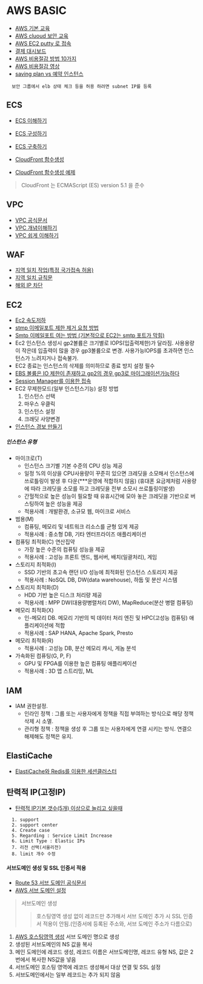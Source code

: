 # AWS BASIC
* [AWS 기본 교육](https://kr-id-general.workshop.aws/ko/compute/launching.html)
* [AWS cluoud 보안 교육](https://www.aws.training/Details/eLearning?id=54772)
* [AWS EC2 putty 로 접속](https://mozi.tistory.com/191)
* [결제 대시보드](https://console.aws.amazon.com/billing/home?region=ap-northeast-2#/)
* [AWS 비용절감 방법 10가지](https://aws.amazon.com/ko/blogs/korea/10-things-you-can-do-today-to-reduce-aws-costs/)
* [AWS 비용절감 영상](https://aws.amazon.com/ko/blogs/korea/startups-six-ways-to-reduce-your-aws-bill/)
* [saving plan vs 예약 인스턴스](https://sa-na.tistory.com/entry/AWS-%EB%B9%84%EC%9A%A9%EC%A4%84%EC%9D%B4%EA%B8%B0-%EC%98%88%EC%95%BD-%EC%9D%B8%EC%8A%A4%ED%84%B4%EC%8A%A4%EC%99%80-Savings-Plans)
```
  보안 그룹에서 elb 상태 체크 등을 허용 하려면 subnet IP를 등록
```

## ECS
* [ECS 이해하기](https://tech.cloud.nongshim.co.kr/2021/08/30/%EC%86%8C%EA%B0%9C-amazon-ecs%EB%9E%80/)
* [ECS 구성하기](https://waspro.tistory.com/428)
* [ECS 구축하기](https://minddong.tistory.com/69)

* [CloudFront 함수생성](https://docs.aws.amazon.com/ko_kr/AmazonCloudFront/latest/DeveloperGuide/edge-functions.html)
* [CloudFront 함수생성 예제](https://github.com/aws-samples/amazon-cloudfront-functions)
>  CloudFront 는 ECMAScript (ES) version 5.1 을 준수

## VPC
* [VPC 공식문서](https://docs.aws.amazon.com/ko_kr/vpc/latest/userguide/what-is-amazon-vpc.html)
* [VPC 개념이해하기](https://jbhs7014.tistory.com/164)
* [VPC 쉽게 이해하기](https://medium.com/harrythegreat/aws-%EA%B0%80%EC%9E%A5%EC%89%BD%EA%B2%8C-vpc-%EA%B0%9C%EB%85%90%EC%9E%A1%EA%B8%B0-71eef95a7098)

## WAF
* [지역 일치 작업(특정 국가접속 허용)](https://docs.aws.amazon.com/ko_kr/waf/latest/developerguide/classic-web-acl-geo-conditions.html)
* [지역 일치 규칙문](https://docs.aws.amazon.com/ko_kr/waf/latest/developerguide/waf-rule-statement-type-geo-match.html)
* [해외 IP 차단](https://support.bespinglobal.com/ko/support/solutions/articles/73000544860--aws-waf-%EB%A5%BC-%EC%9D%B4%EC%9A%A9%ED%95%9C-%ED%95%B4%EC%99%B8-ip-%EC%B0%A8%EB%8B%A8)


## EC2
* [Ec2 속도저하](https://steemit.com/kr-dev/@segyepark/aws-ec2)
* [stmp 이메일포트 제한 제거 요청 방법](https://support.bespinglobal.com/support/solutions/articles/16000041126--aws-ec2-smtp-25-)
* [Smtp 이메일포트 여는 방법 (기본적으로 EC2는 smtp 포트가 막힘)](https://aws.amazon.com/ko/premiumsupport/knowledge-center/ec2-port-25-throttle/)
* Ec2 인스턴스 생성시 gp2볼륨은 크기별로 IOPS(입출력제한)가 달라짐. 사용용량이 작은데 입출력이 많을 경우 gp3볼륨으로 변경. 사용가능IOPS를 초과하면 인스턴스가 느려지거나 접속불가.
* EC2 종료는 인스턴스의 삭제를 의미하므로 종료 방지 설정 필수
* [EBS 볼륨은 IO 제한이 존재하고 gp2의 경우 gp3로 마이그래이션가능하다](https://aws.amazon.com/ko/blogs/korea/new-amazon-ebs-gp3-volume-lets-you-provision-performance-separate-from-capacity-and-offers-20-lower-price/)
* [Session Manager를 이용한 접속](https://eunsu-shin.medium.com/aws-ssm-session-manager-%EB%A5%BC-%EC%9D%B4%EC%9A%A9%ED%95%98%EC%97%AC-ec2-%EC%9D%B8%EC%8A%A4%ED%84%B4%EC%8A%A4%EC%97%90-%EC%A0%91%EC%86%8D%ED%95%98%EA%B8%B0-14d52de21a3c)
* EC2 무제한모드(일부 인스턴스기능) 설정 방법
  1. 인스턴스 선택
  2. 마우스 우클릭
  3. 인스턴스 설정
  4. 크래딧 사양변경
* [인스턴스 경보 만들기](https://docs.aws.amazon.com/ko_kr/AWSEC2/latest/UserGuide/using-cloudwatch-createalarm.html)
##### 인스턴스 유형
 * 마이크로(T)
    * 인스턴스 크기별 기본 수준의 CPU 성능 제공
    * 일정 %의 이상을 CPU사용량이 꾸준히 있으면 크레딧을 소모해서 인스턴스에 쓰로틀링이 발생 후 다운(***운영에 적합하지 않음)
      (휴대폰 요금제처럼 사용량에 따라 크레딧을 소모를 하고 크레딧을 전부 소모시 쓰로틀링이발생)
    * 간헐적으로 높은 성능이 필요할 때 유휴시간에 모아 놓은 크레딧을 기반으로 버스팅하여 높은 성능을 제공
    * 적용사례 : 개발환경, 소규모 웹, 마이크로 서비스
 * 범용(M)
    * 컴퓨팅, 메모리 및 네트워크 리소스를 균형 있게 제공
    * 적용사례 : 중소형 DB, 기타 엔터프라이즈 애플리케이션 
 * 컴퓨팅 최적화(C) 연산집약
    * 가장 높은 수준의 컴퓨팅 성능을 제공
    * 적용사례 : 고성능 프론트 엔드, 웹서버, 배치(일괄처리), 게임
 * 스토리지 최적화(I)
    * SSD 기반의 초고속 랜던 I/O 성능에 최적화된 인스턴스 스토리지 제공
    * 적용사례 : NoSQL DB, DW(data warehouse), 하둡 및 분산 시스템
 * 스토리지 최적화(D)
    * HDD 기반 높은 디스크 처리량 제공
    * 적용사례 : MPP DW(대용량병렬처리 DW), MapReduce(분산 병렬 컴퓨팅)
 * 메모리 최적화(X)
    * 인-메모리 DB. 메모리 기반의 빅 데이터 처리 엔진 및 HPC(고성능 컴퓨팅) 애플리케이션에 적합
    * 적용사례 : SAP HANA, Apache Spark, Presto
 * 메모리 최적화(R)
    * 적용사례 : 고성능 DB, 분산 메모리 캐시, 게놈 분석
 * 가속화된 컴퓨팅(G, P, F)
    * GPU 및 FPGA를 이용한 높은 컴퓨팅 애플리케이션
    * 적용사례 : 3D 앱 스트리밍, ML


## IAM
* IAM 권한설정. 
  * 인라인 정책 : 그룹 또는 사용자에게 정책을 직접 부여하는 방식으로 해당 정책 삭제 시 소멸.
  * 관리형 정책 : 정책을 생성 후 그룹 또는 사용자에게 연결 시키는 방식. 연결으 해제해도 정책은 유지.


## ElastiCache
* [ElastiCache와 Redis를 이용한 세션클러스터](https://aws.amazon.com/ko/getting-started/hands-on/building-fast-session-caching-with-amazon-elasticache-for-redis/)

## 탄력적 IP(고정IP)
* [탄력적 IP기본 갯수(5개) 이상으로 늘리고 싶을때](https://goodlife-coding.tistory.com/entry/Elastic-IP%ED%83%84%EB%A0%A5%EC%A0%81-IP-%ED%95%A0%EB%8B%B9-%ED%95%9C%EA%B3%84-%EB%B0%8F-%EC%9A%94%EA%B8%88-%EB%B6%80%EA%B3%BC-%EB%B0%A9%EC%8B%9D)
```
  1. support
  2. support center 
  4. Create case 
  5. Regarding : Service Limit Increase 
  6. Limit Type : Elastic IPs 
  7. 리전 선택(서울리전) 
  8. limit 개수 수정
```


#### 서브도메인 생성 및 SSL 인증서 적용
* [Route 53 서브 도메인 공식문서](https://aws.amazon.com/ko/premiumsupport/knowledge-center/create-subdomain-route-53/)
* [AWS 서브 도메인 설정](https://blog.self-made.cloud/232)
> 서브도메인 생성
> > 호스팅영역 생성 없이 레코드만 추가해서 서브 도메인 추가 시 SSL 인증서 적용이 안됨.(인증서에 등록된 주소와, 서브 도메인 주소가 다름으로)
1. [AWS 호스팅영역 생성](https://console.aws.amazon.com/route53/v2/hostedzones#) 서브 도메인 명으로 생성
2. 생성된 서브도메인의 NS 값을 복사 
3. 메인 도메인에 레코드 생성, 레코드 이름은 서브도메인명, 레코드 유형 NS, 값은 2번에서 복사한 NS값을 넣음
4. 서브도메인 호스팅 영역에 레코드 생성해서 대상 연결 및 SSL 설정
5. 서브도메인에서는 일부 레코드는 추가 되지 않음 
